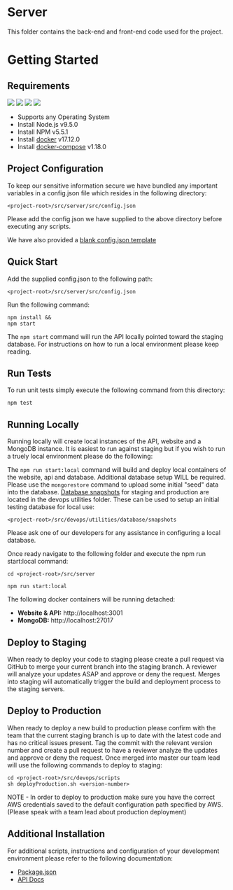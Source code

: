 # Server
This folder contains the back-end and front-end code used for the project.

# Getting Started

## Requirements
![](https://img.shields.io/badge/node-v9.2.0-blue.svg)
![](https://img.shields.io/badge/npm-v5.5.1-blue.svg)
![](https://img.shields.io/badge/docker-v17.12.0-blue.svg)
![](https://img.shields.io/badge/dockercompose-v1.18.0-blue.svg)

- Supports any Operating System
- Install Node.js v9.5.0  
- Install NPM v5.5.1
- Install [docker](https://docs.docker.com/get-started/) v17.12.0
- Install [docker-compose](https://docs.docker.com/compose/gettingstarted/) v1.18.0

## Project Configuration
To keep our sensitive information secure we have bundled any important variables in a config.json file which resides in the following directory:
```
<project-root>/src/server/src/config.json
```
Please add the config.json we have supplied to the above directory before executing any scripts.

We have also provided a [blank config.json template](src/example-config.json)

## Quick Start
Add the supplied config.json to the following path:
```
<project-root>/src/server/src/config.json
```
Run the following command:
```
npm install && 
npm start
```
The `npm start` command will run the API locally pointed toward the staging database. For instructions on how to run a local environment please keep reading.

## Run Tests
To run unit tests simply execute the following command from this directory:
```
npm test
```

## Running Locally

Running locally will create local instances of the API, website and a MongoDB instance. It is easiest to run against staging but if you wish to run a truely local environment please do the following:

The `npm run start:local` command will build and deploy local containers of the website, api and database. Additional database setup WILL be required. Please use the `mongorestore` command to upload some initial "seed" data into the database. [Database snapshots](../devops/utilities/database/snapshots) for staging and production are located in the devops utilities folder. These can be used to setup an initial testing database for local use:
```
<project-root>/src/devops/utilities/database/snapshots
```
Please ask one of our developers for any assistance in configuring a local database.

Once ready navigate to the following folder and execute the npm run 
start:local command:
```
cd <project-root>/src/server
```
```
npm run start:local
```

The following docker containers will be running detached:<br>

- **Website & API:** http://localhost:3001<br>
- **MongoDB:** http://localhost:27017

## Deploy to Staging

When ready to deploy your code to staging please create a pull request via GitHub to merge your current branch into the staging branch. A reviewer will analyze your updates ASAP and approve or deny the request. Merges into staging will automatically trigger the build and deployment process to the staging servers.

## Deploy to Production

When ready to deploy a new build to production please confirm with the team that the current staging branch is up to date with the latest code and has no critical issues present. Tag the commit with the relevant version number and create a pull request to have a reviewer analyze the updates and approve or deny the request. Once merged into master our team lead will use the following commands to deploy to staging:
```
cd <project-root>/src/devops/scripts
sh deployProduction.sh <version-number>
```
NOTE - In order to deploy to production make sure you have the correct AWS credentials saved to the default configuration path specified by AWS. (Please speak with a team lead about production deployment) 

## Additional Installation
For additional scripts, instructions and configuration of your development environment please refer to the following documentation:<br>
- [Package.json](package.json)<br>
- [API Docs](http://adpq-docs.hotbsoftware.com)<br>